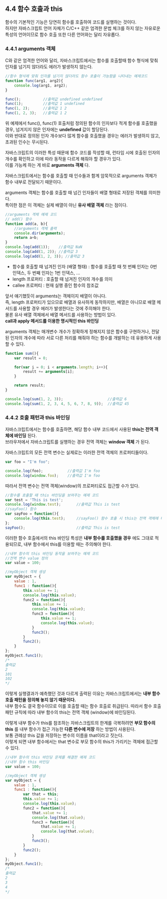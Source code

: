 ## 4.4 함수 호출과 this

함수의 기본적인 기능은 당연히 함수를 호출하여 코드를 실행하는 것이다.  
하지만 자바스크립트 언어 자체가 C/C++ 같은 엄격한 문법 체크를 하지 않는 자유로운 특성의 언어이므로 함수 호출 또한 다른 언어와는 달리 자유롭다.  

### 4.4.1 arguments 객체
C와 같은 엄격한 언어와 달리, 자바스크립트에서는 함수를 호출할때 함수 형식에 맞춰 인자를 넘기지 않더라도 에러가 발생하지 않는다.
```js
//함수 형식에 맞춰 인자를 넘기지 않더라도 함수 호출이 가능함을 나타내는 예제코드
function func(arg1, arg2){
    console.log(arg1, arg2);
}

func();          //출력값 undefined undefined
func(1);         //출력값 1 undefined
func(1, 2);      //출력값 1 2
func(1, 2, 3);   //출력값 1 2
```
위 예제에서 func(), func(1) 호출처럼 정의된 함수의 인자보다 적게 함수를 호출했을 경우, 넘겨지지 않은 인자에는 **undefined** 값이 할당된다.  
이와 반대로 정의된 인자 개수보다 많게 함수를 호출했을 경우는 에러가 발생하지 않고,  
초과된 인수는 무시된다.

자바스크립트의 이러한 특성 때문에 함수 코드를 작성할 때, 런타임 시에 호출된 인자의 개수를 확인하고 이에 따라 동작을 다르게 해줘야 할 경우가 있다.  
이를 가능케 하는 게 바로 **arguments 객체** 다.  

자바스크립트에서는 함수를 호출할 때 인수들과 함계 암묵적으로 arguments 객체가 함수 내부로 전달되기 때문이다.  

arguments 객체는 함수를 호출할 때 넘긴 인자들이 배열 형태로 저장된 객체를 의미한다.  
특이한 점은 이 객체는 실제 배열이 아닌 **유사 배열 객체** 라는 점이다.

```js
//arguments 겍체 예제 코드
// add() 함수
function add(a, b){
    //arguments 객체 출력
    console.dir(arguments);
    return a+b;
}
console.log(add(1));    //출력값 NaN
console.log(add(1, 2)); //출력값 3
console.log(add(1, 2, 3)); //출력값 3
```
- 함수를 호출할 때 넘겨진 인자 (배열 형태) : 함수를 호출할 때 첫 번째 인자는 0번 인덱스, 두 번째 인자는 1번 인덱스, ...
- length 프로퍼티 : 호출할 때 넘겨진 인자의 개수를 의미
- callee 프로퍼티 : 현재 실행 중인 함수의 참조값

앞서 얘기했듯이 arguments는 객체이지 배열이 아니다.  
즉, length 프로퍼티가 있으므로 배열과 유사하게 동작하지만, 배열은 아니므로 배열 메서드를 사용할 경우 에러가 발생한다는 것에 주의해야 한다.  
물론 유사 배열 객체에서 배열 메서드를 사용하는 방법이 있다.  
**call과 apply 메서드를 이용한 명시적인 this 바인딩**

arguments 객체는 매개변수 개수가 정확하게 정해지지 않은 함수를 구현하거나, 전달된 인자의 개수에 따라 서로 다른 처리를 해줘야 하는 함수를 개발하는 데 유용하게 사용할 수 있다.
```js
function sum(){
    var result = 0;

    for(var i = 0; i < arguments.length; i++){
        result += arguments[i];
    }

    return result;
}

console.log(sum(1, 2, 3));                    //출력값 6
console.log(sum(1, 2, 3, 4, 5, 6, 7, 8, 9));  //출력값 45
```

### 4.4.2 호출 패턴과 this 바인딩
자바스크립트에서는 함수를 호출하면, 해당 함수 내부 코드에서 사용된 **this는 전역 객체에 바인딩** 된다.  
브라우저에서 자바스크립트를 실행하는 경우 전역 객체는 **window 객체** 가 된다.  

자바스크립트의 모든 전역 변수는 실제로는 이러한 전역 객체의 프로퍼티들이다.
```js
var foo = "I'm foo";

console.log(foo);           //출력값 I'm foo
console.log(window.foo);    //출력값 I'm foo
```
따라서 전역 변수는 전역 객체(window)의 프로퍼티로도 접근할 수가 있다.
```js
//함수를 호출할 때 this 바인딩을 보여주는 예제 코드
var test = 'This is test';
console.log(window.test);       //출력값 This is test
//sayFoo() 함수
var sayFoo = function(){
    console.log(this.test);     //sayFoo() 함수 호출 시 this는 전역 객체에 바인딩된다.
};
sayFoo();                       //출력값 This is test
```
이러한 함수 호출에서의 this 바인딩 특성은 **내부 함수를 호출했을 경우** 에도 그대로 적용되므로, 내부 함수에서 this를 이용할 때는 주의해야 한다.
```js
//내부 함수의 this 바인딩 동작을 보여주는 예제 코드
//전역 변수 value 정의
var value = 100;

//myObject 객체 생성
var myObject = {
    value : 1,
    func1 : function(){
        this.value += 1;
        console.log(this.value);
        func2 = function(){
            this.value += 1;
            console.log(this.value);
            func3 = function(){
                this.value += 1;
                console.log(this.value);
            }
            func3();
        }
        func2();
    }
};
myObject.func1();
/*
출력값
2
101
102
*/
```
이렇게 실행결과가 예측했던 것과 다르게 출력된 이유는 자바스크립트에서는 **내부 함수 호출 패턴을 정의해 놓지 않기 때문이다.**  
내부 함수도 결국 함수이므로 이를 호출할 때는 함수 호출로 취급된다. 따라서 함수 호출 패턴 규칙에 따라 내부 함수의 this는 전역 객체 (window)에 바인딩된다.  

이렇게 내부 함수가 this를 참조하는 자바스크립트의 한계를 극복하려면 **부모 함수의 this** 를 내부 함수가 접근 가능한 **다른 변수에 저장** 하는 방법이 사용된다.  
보통 관례상 this 값을 저장하는 변수의 이름을 that이라고 짓는다.  
이렇게 되면 내부 함수에서는 that 변수로 부모 함수의 this가 가리키는 객체에 접근할 수 있다.
```js
//내부 함수의 this 바인딩 문제를 해결한 예제 코드
//내부 함수 this 바인딩
var value = 100;

//myObject 객체 생성
var myObject = {
    value : 1,
    func1 : function(){
        var that = this;
        this.value += 1;
        console.log(this.value);
        func2 = function(){
            that.value += 1;
            console.log(that.value);
            func3 = function(){
                that.value += 1;
                console.log(that.value);
            }
            func3();
        }
        func2();
    }
};
myObject.func1();
/*
출력값
2
3
4
*/
```
